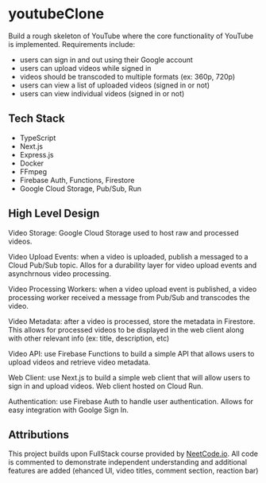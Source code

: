 # youtubeClone

Build a rough skeleton of YouTube where the core functionality of YouTube is implemented. Requirements include:

- users can sign in and out using their Google account
- users can upload videos while signed in
- videos should be transcoded to multiple formats (ex: 360p, 720p)
- users can view a list of uploaded videos (signed in or not)
- users can view individual videos (signed in or not)

## Tech Stack
- TypeScript
- Next.js
- Express.js
- Docker
- FFmpeg
- Firebase Auth, Functions, Firestore
- Google Cloud Storage, Pub/Sub, Run

## High Level Design

Video Storage: Google Cloud Storage used to host raw and processed videos.

Video Upload Events: when a video is uploaded, publish a messaged to a Cloud Pub/Sub topic. Allos for a durability layer for video upload events and asynchrnous video processing.

Video Processing Workers: when a video upload event is published, a video processing worker received a message from Pub/Sub and transcodes the video.

Video Metadata: after a video is processed, store the metadata in Firestore. This allows for processed videos to be displayed in the web client along with other relevant info (ex: title, description, etc)

Video API: use Firebase Functions to build a simple API that allows users to upload videos and retrieve video metadata.


Web Client: use Next.js to build a simple web client that will allow users to sign in and upload videos. Web client hosted on Cloud Run.

Authentication: use Firebase Auth to handle user authentication. Allows for easy integration with Goolge Sign In.

## Attributions

This project builds upon FullStack course provided by [NeetCode.io](https://neetcode.io/). All code is commented to demonstrate independent understanding and additional features are added (ehanced UI, video titles, comment section, reaction bar)
